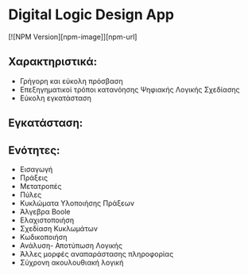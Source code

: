 # Digital Logic Design App

[![NPM Version][npm-image]][npm-url]

## Χαρακτηριστικά:

* Γρήγορη και εύκολη πρόσβαση
* Επεξηγηματικοί τρόποι κατανόησης Ψηφιακής Λογικής Σχεδίασης
* Εύκολη εγκατάσταση

## Εγκατάσταση:


## Ενότητες:

* Εισαγωγή
* Πράξεις
* Μετατροπές
* Πύλες
* Κυκλώματα Υλοποιήσης Πράξεων
* Άλγεβρα Boole
* Ελαχιστοποιήση
* Σχεδίαση Κυκλωμάτων
* Κωδικοποιήση
* Ανάλυση- Αποτύπωση Λογικής
* Άλλες μορφές αναπαράστασης πληροφορίας
* Σύχρονη ακουλουθιακή λογική
